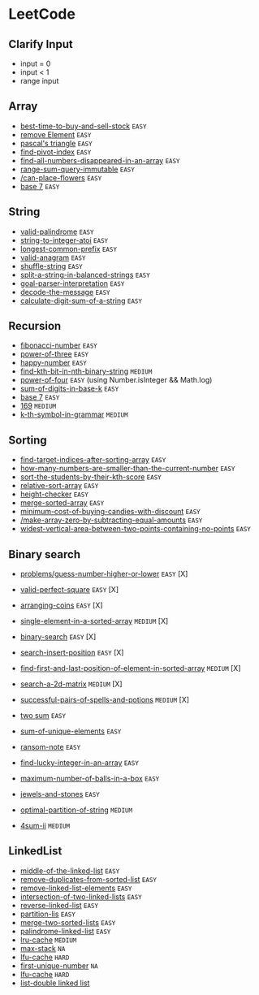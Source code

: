 # LeetCode

## Clarify Input

- input = 0
- input < 1
- range input

## Array

- [best-time-to-buy-and-sell-stock](https://leetcode.com/problems/best-time-to-buy-and-sell-stock/) `EASY`
- [remove Element](https://leetcode.com/problems/remove-element/description/) `EASY`
- [pascal's triangle](https://leetcode.com/problems/pascals-triangle/description/) `EASY`
- [find-pivot-index](https://leetcode.com/problems/find-pivot-index/description/) `EASY`
- [find-all-numbers-disappeared-in-an-array](https://leetcode.com/problems/find-all-numbers-disappeared-in-an-array/description/) `EASY`
- [range-sum-query-immutable](https://leetcode.com/problems/range-sum-query-immutable/description/) `EASY`
- [/can-place-flowers](https://leetcode.com/problems/can-place-flowers/description/) `EASY`
- [base 7](https://leetcode.com/problems/base-7/description/) `EASY`

## String

- [valid-palindrome](https://leetcode.com/problems/valid-palindrome/description/) `EASY`
- [string-to-integer-atoi](https://leetcode.com/problems/string-to-integer-atoi/description/) `EASY`
- [longest-common-prefix](https://leetcode.com/problems/longest-common-prefix/description/) `EASY`
- [valid-anagram](https://leetcode.com/problems/valid-anagram/description/) `EASY`
- [shuffle-string](https://leetcode.com/problems/shuffle-string/description/) `EASY`
- [split-a-string-in-balanced-strings](https://leetcode.com/problems/split-a-string-in-balanced-strings/description/) `EASY`
- [goal-parser-interpretation](https://leetcode.com/problems/goal-parser-interpretation/description/) `EASY`
- [decode-the-message](https://leetcode.com/problems/decode-the-message/description/) `EASY`
- [calculate-digit-sum-of-a-string](https://leetcode.com/problems/calculate-digit-sum-of-a-string/description/) `EASY`

## Recursion

- [fibonacci-number](https://leetcode.com/problems/fibonacci-number/description/) `EASY`
- [power-of-three](https://leetcode.com/problems/power-of-three/description/) `EASY`
- [happy-number](https://leetcode.com/problems/happy-number/description/) `EASY`
- [find-kth-bit-in-nth-binary-string](https://leetcode.com/problems/find-kth-bit-in-nth-binary-string/description/) `MEDIUM`
- [power-of-four](https://leetcode.com/problems/power-of-four/description/) `EASY` (using Number.isInteger && Math.log)
- [sum-of-digits-in-base-k](https://leetcode.com/problems/sum-of-digits-in-base-k/description/) `EASY`
- [base 7](https://leetcode.com/problems/base-7/description/) `EASY`
- [169](https://www.lintcode.com/problem/169/) `MEDIUM`
- [k-th-symbol-in-grammar](https://leetcode.com/problems/k-th-symbol-in-grammar/description//) `MEDIUM`

## Sorting

- [find-target-indices-after-sorting-array](https://leetcode.com/problems/find-target-indices-after-sorting-array/description/) `EASY`
- [how-many-numbers-are-smaller-than-the-current-number](https://leetcode.com/problems/how-many-numbers-are-smaller-than-the-current-number/) `EASY`
- [sort-the-students-by-their-kth-score](https://leetcode.com/problems/sort-the-students-by-their-kth-score/description/) `EASY`
- [relative-sort-array](https://leetcode.com/problems/relative-sort-array/description/) `EASY`
- [height-checker](https://leetcode.com/problems/height-checker/description/) `EASY`
- [merge-sorted-array](https://leetcode.com/problems/merge-sorted-array/description/) `EASY`
- [minimum-cost-of-buying-candies-with-discount](https://leetcode.com/problems/minimum-cost-of-buying-candies-with-discount/description/) `EASY`
- [/make-array-zero-by-subtracting-equal-amounts](https://leetcode.com/problems/make-array-zero-by-subtracting-equal-amounts/description/) `EASY`
- [widest-vertical-area-between-two-points-containing-no-points](https://leetcode.com/problems/widest-vertical-area-between-two-points-containing-no-points/description/) `EASY`

## Binary search

- [problems/guess-number-higher-or-lower](https://leetcode.com/problems/guess-number-higher-or-lower/description/) `EASY` [X]
- [valid-perfect-square](https://leetcode.com/problems/valid-perfect-square/description/) `EASY` [X]
- [arranging-coins](https://leetcode.com/problems/arranging-coins/description/) `EASY` [X]
- [single-element-in-a-sorted-array](https://leetcode.com/problems/single-element-in-a-sorted-array/description/) `MEDIUM` [X]
- [binary-search](https://leetcode.com/problems/binary-search/description/) `EASY` [X]
- [search-insert-position](https://leetcode.com/problems/search-insert-position/description/) `EASY` [X]
- [find-first-and-last-position-of-element-in-sorted-array](https://leetcode.com/problems/find-first-and-last-position-of-element-in-sorted-array/description/) `MEDIUM` [X]
- [search-a-2d-matrix](https://leetcode.com/problems/search-a-2d-matrix/description/) `MEDIUM` [X]
- [successful-pairs-of-spells-and-potions](https://leetcode.com/problems/successful-pairs-of-spells-and-potions/description/) `MEDIUM` [X]

- [two sum](https://leetcode.com/problems/two-sum/description/) `EASY`
- [sum-of-unique-elements](https://leetcode.com/problems/sum-of-unique-elements/description/) `EASY`
- [ransom-note](https://leetcode.com/problems/ransom-note/description/) `EASY`
- [find-lucky-integer-in-an-array](https://leetcode.com/problems/find-lucky-integer-in-an-array/) `EASY`
- [maximum-number-of-balls-in-a-box](https://leetcode.com/problems/maximum-number-of-balls-in-a-box/) `EASY`
- [jewels-and-stones](https://leetcode.com/problems/jewels-and-stones/) `EASY`
- [optimal-partition-of-string](https://leetcode.com/problems/optimal-partition-of-string/description/) `MEDIUM`
- [4sum-ii](https://leetcode.com/problems/4sum-ii/description/) `MEDIUM`

## LinkedList

- [middle-of-the-linked-list](https://leetcode.com/problems/middle-of-the-linked-list/description/) `EASY`
- [remove-duplicates-from-sorted-list](https://leetcode.com/problems/remove-duplicates-from-sorted-list/description/) `EASY`
- [remove-linked-list-elements](https://leetcode.com/problems/remove-linked-list-elements/description/) `EASY`
- [intersection-of-two-linked-lists](https://leetcode.com/problems/intersection-of-two-linked-lists/description/) `EASY`
- [reverse-linked-list](https://leetcode.com/problems/reverse-linked-list/description/) `EASY`
- [partition-lis](https://leetcode.com/problems/partition-list/description/) `EASY`
- [merge-two-sorted-lists](https://leetcode.com/problems/merge-two-sorted-lists/description/) `EASY`
- [palindrome-linked-list](https://leetcode.com/problems/palindrome-linked-list/description/) `EASY`
- [lru-cache](https://leetcode.com/problems/lru-cache/description/) `MEDIUM`
- [max-stack](https://leetcode.com/problems/max-stack/description/) `NA`
- [lfu-cache](https://leetcode.com/problems/lfu-cache/description/) `HARD`
- [first-unique-number](https://leetcode.com/problems/first-unique-number/description/) `NA`
- [lfu-cache](https://leetcode.com/problems/lfu-cache/description/) `HARD`
- [list-double linked list](https://leetcode.com/problem-list/doubly-linked-list/)
